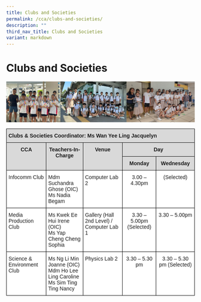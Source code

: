 ```yaml
---
title: Clubs and Societies
permalink: /cca/clubs-and-societies/
description: ""
third_nav_title: Clubs and Societies
variant: markdown
---
```

Clubs and Societies
===================
![](/images/CCA/Clubs%20and%20Societies/Clubs_Societies.png)
<br clear="left">

<style type="text/css">
.tg  {border-collapse:collapse;border-spacing:0;}
.tg td{border-color:black;border-style:solid;border-width:1px;font-family:Arial, sans-serif;font-size:14px;
  overflow:hidden;padding:10px 5px;word-break:normal;}
.tg th{border-color:black;border-style:solid;border-width:1px;font-family:Arial, sans-serif;font-size:14px;
  font-weight:normal;overflow:hidden;padding:10px 5px;word-break:normal;}
.tg .tg-xqm4{background-color:#D9D9D9;font-weight:bold;text-align:left;vertical-align:top}
.tg .tg-px6y{background-color:#D9D9D9;font-weight:bold;text-align:center;vertical-align:top}
.tg .tg-ktyi{background-color:#FFF;text-align:left;vertical-align:top}
.tg .tg-7yig{background-color:#FFF;text-align:center;vertical-align:top}
</style>
<table class="tg">
<thead>
  <tr>
    <th class="tg-xqm4" colspan="5">Clubs &amp; Societies Coordinator: Ms Wan Yee Ling Jacquelyn</th>
  </tr>
</thead>
<tbody>
  <tr>
    <td class="tg-px6y" rowspan="2">CCA</td>
    <td class="tg-px6y" rowspan="2">Teachers-In-Charge</td>
    <td class="tg-px6y" rowspan="2">Venue</td>
    <td class="tg-px6y" colspan="2">Day</td>
  </tr>
  <tr>
    <td class="tg-px6y">Monday</td>
    <td class="tg-px6y">Wednesday</td>
  </tr>
  <tr>
    <td class="tg-ktyi">Infocomm Club</td>
    <td class="tg-ktyi">Mdm Suchandra Ghose (OIC)<br>Ms Nadia Begam</td>
    <td class="tg-ktyi">Computer Lab 2</td>
    <td class="tg-7yig">3.00 – 4.30pm</td>
    <td class="tg-7yig">(Selected)</td>
  </tr>
  <tr>
    <td class="tg-ktyi">Media Production Club</td>
    <td class="tg-ktyi">Ms Kwek Ee Hui Irene (OIC)<br>Ms Yap Cheng Cheng Sophia</td>
    <td class="tg-ktyi">Gallery (Hall 2nd Level) / Computer Lab 1</td>
    <td class="tg-7yig">3.30 – 5.00pm (Selected)<br>
    </td><td class="tg-7yig">3.30 – 5.00pm</td>
  </tr>
  <tr>
    <td class="tg-ktyi">Science &amp; Environment Club</td>
    <td class="tg-ktyi">Ms Ng Li Min Joanne (OIC)<br>Mdm Ho Lee Ling Caroline<br>Ms Sim Ting Ting Nancy</td>
    <td class="tg-ktyi">Physics Lab 2</td>
    <td class="tg-7yig">3.30 – 5.30 pm</td>
    <td class="tg-7yig">3.30 – 5.30 pm (Selected)</td>
  </tr>
</tbody>
</table>